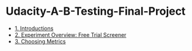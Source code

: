 # Udacity-A-B-Testing-Final-Project

- [1. Introductions]()
- [2. Experiment Overview: Free Trial Screener]()
- [3. Choosing Metrics]()
